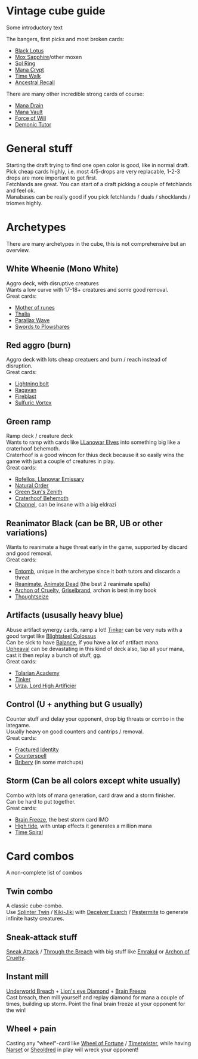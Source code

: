 # Vintage cube guide

Some introductory text

The bangers, first picks and most broken cards:
* [Black Lotus](https://scryfall.com/search?q=!"Black%20Lotus")
* [Mox Sapphire](https://scryfall.com/search?q=Mox%20sapp)/other moxen
* [Sol Ring](https://scryfall.com/search?q=!"Sol%20Ring")
* [Mana Crypt](https://scryfall.com/search?q=Mana%20Crypt)
* [Time Walk](https://scryfall.com/search?q=Time%20Walk)
* [Ancestral Recall](https://scryfall.com/search?q=Ancestral%20Reca)


There are many other incredible strong cards of course:
* [Mana Drain](https://scryfall.com/search?q=Mana%20Drain)
* [Mana Vault](https://scryfall.com/search?q=Mana%20vault)
* [Force of Will](https://scryfall.com/search?q=force%of%will)
* [Demonic Tutor](https://scryfall.com/search?q=demonic%20tutor)

# General stuff
Starting the draft trying to find one open color is good, like in normal draft.  
Pick cheap cards highly, i.e. most 4/5-drops are very replacable, 1-2-3 drops are more important to
get first.  
Fetchlands are great. You can start of a draft picking a couple of fetchlands and feel ok.  
Manabases can be really good if you pick fetchlands / duals / shocklands / triomes highly.  


# Archetypes
There are many archetypes in the cube, this is not comprehensive but an overview.  

## White Wheenie (Mono White)
Aggro deck, with disruptive creatures  
Wants a low curve with 17-18+ creatures and some good removal.  
Great cards:
* [Mother of runes](https://scryfall.com/search?q=mother%20of%20runes)
* [Thalia](https://scryfall.com/search?q=thalia,%20guardian)
* [Parallax Wave](https://scryfall.com/search?q=parallax%20wave)
* [Swords to Plowshares](https://scryfall.com/search?q=Swords%20to%20plow)

## Red aggro (burn)
Aggro deck with lots cheap creatuers and burn / reach instead of disruption.  
Great cards:
* [Lightning bolt](https://scryfall.com/search?q=lightning%20bolt)
* [Ragavan](https://scryfall.com/search?q=ragavan,%20nimble)
* [Fireblast](https://scryfall.com/search?q=fireblast)
* [Sulfuric Vortex](https://scryfall.com/search?q=sulfuric%20vortex)

## Green ramp
Ramp deck / creature deck  
Wants to ramp with cards like [LLanowar Elves](https://scryfall.com/search?q=LLanowar%20elves) into something big like a craterhoof behemoth.  
Craterhoof is a good wincon for thius deck because it so easily wins the game with just a couple of creatures in play.  
Great cards:
* [Rofellos, Llanowar Emissary](https://scryfall.com/search?q=Rofellos,%20llano)
* [Natural Order](https://scryfall.com/search?q=Natural%20Order)
* [Green Sun's Zenith](https://scryfall.com/search?q=Green%20sun's%20z)
* [Craterhoof Behemoth](https://scryfall.com/search?q=Craterhoof%20beh)
* [Channel](https://scryfall.com/search?q=!channel), can be insane with a big eldrazi

## Reanimator Black (can be BR, UB or other variations)
Wants to reanimate a huge threat early in the game, supported by discard and good removal.  
Great cards:
* [Entomb](https://scryfall.com/search?q=Entomb), unique in the archetype since it both tutors and discards a threat
* [Reanimate](https://scryfall.com/search?q=Reanimate), [Animate Dead](https://scryfall.com/search?q=Animate%20Dead) (the best 2 reanimate spells)
* [Archon of Cruelty](https://scryfall.com/search?q=Archon%20of%20Crue), [Griselbrand](https://scryfall.com/search?q=Griselbrand), archon is best in my book
* [Thoughtseize](https://scryfall.com/search?q=Thoughtseize)

## Artifacts (ususally heavy blue)
Abuse artifact synergy cards, ramp a lot!
[Tinker](https://scryfall.com/search?q=tinker) can be very nuts with a good target like [Blightsteel Colossus](https://scryfall.com/search?q=blightsteel%20colossus)  
Can be sick to have [Balance](https://scryfall.com/search?q=balance), if you have a lot of artifact mana.  
[Upheaval](https://scryfall.com/search?q=!upheaval) can be devastating in this kind of deck also, tap all your mana, cast it then replay a bunch of stuff, gg.  
Great cards:
* [Tolarian Academy](https://scryfall.com/search?q=tolarian%20academy)
* [Tinker](https://scryfall.com/search?q=!tinker)
* [Urza, Lord High Artificier](https://scryfall.com/search?q=Urza,%20lord%20high)

## Control (U + anything but G usually)
Counter stuff and delay your opponent, drop big threats or combo in the lategame.  
Usually heavy on good counters and cantrips / removal.  
Great cards:
* [Fractured Identity](https://scryfall.com/search?q=fractured%20identity)
* [Counterspell](https://scryfall.com/search?q=counterspell)
* [Bribery](https://scryfall.com/search?q=Bribery) (in some matchups)

## Storm (Can be all colors except white usually)
Combo with lots of mana generation, card draw and a storm finisher.  
Can be hard to put together.  
Great cards:
* [Brain Freeze](https://scryfall.com/search?q=brain%20freeze), the best storm card IMO
* [High tide](https://scryfall.com/search?q=!"high%20tide"), with untap effects it generates a million mana
* [Time Spiral](https://scryfall.com/search?q=time%20Spiral)

# Card combos
A non-complete list of combos  
## Twin combo
A classic cube-combo.  
Use [Splinter Twin](https://scryfall.com/search?q=Splinter%20Twin) / [Kiki-Jiki](https://scryfall.com/search?q=!"kiki-jiki,%20mirror%20breaker") with [Deceiver Exarch](https://scryfall.com/search?q=deceiver%20exarch) / [Pestermite](https://scryfall.com/search?q=!pestermite) to generate infinite hasty creatures.
## Sneak-attack stuff
[Sneak Attack](https://scryfall.com/search?q=!"sneak%20attack") / [Through the Breach](https://scryfall.com/search?q=through%20the%20breach) with big stuff like [Emrakul](https://scryfall.com/search?q=emrakul,%20the%20aeo) or [Archon of Cruelty](https://scryfall.com/search?q=archon%20of%20cruel).
## Instant mill
[Underworld Breach](https://scryfall.com/search?q=underworld%20breach) + [Lion's eye Diamond](https://scryfall.com/search?q=lion's%20eye%20diamond) + [Brain Freeze](https://scryfall.com/search?q=brain%20freeze)  
Cast breach, then mill yourself and replay diamond for mana a couple of times, building up storm. Point the final brain freeze at your opponent for the win!
## Wheel + pain
Casting any "wheel"-card like [Wheel of Fortune](https://scryfall.com/search?q=!"wheel%20of%20fortune") / [Timetwister](https://scryfall.com/search?q=!"timetwister"), while having [Narset](https://scryfall.com/search?q=narset,%20parter) or [Sheoldred](https://scryfall.com/search?q=sheoldred,%20the%20apocalypse) in play will wreck your opponent!
